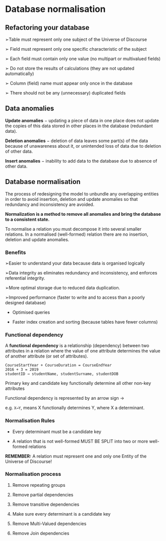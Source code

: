 # Database normalisation

## Refactoring your database

➢Table must represent only one subject of the Universe of Discourse

➢ Field must represent only one specific characteristic of the subject

➢ Each field must contain only one value (no multipart or multivalued fields)

➢ Do not store the results of calculations (they are not updated automatically)

➢ Column (field) name must appear only once in the database

➢ There should not be any (unnecessary) duplicated fields

## Data anomalies

**Update anomalies** − updating a piece of data in one place does not update the copies of this
data stored in other places in the database (redundant data).

**Deletion anomalies** − deletion of data leaves some part(s) of the data because of unawareness
about it, or unintended loss of data due to deletion of other data.

**Insert anomalies** − inability to add data to the database due to absence of other data.

## Database normalisation

The process of redesigning the model to unbundle any overlapping entities in order to avoid
insertion, deletion and update anomalies so that redundancy and inconsistency are avoided.

**Normalization is a method to remove all anomalies and bring the database to a consistent state.**

To normalise a relation you must decompose it into several smaller relations.
In a normalised (well-formed) relation there are no insertion, deletion and update anomalies.

### Benefits

➢Easier to understand your data because data is organised logically

➢Data integrity as eliminates redundancy and inconsistency, and enforces referential integrity.

➢More optimal storage due to reduced data duplication.

➢Improved performance (faster to write and to access than a poorly designed database)

- Optimised queries

- Faster index creation and sorting (because tables have fewer columns)

### Functional dependency

A **functional dependency** is a relationship (dependency) between two attributes in a relation where
the value of one attribute determines the value of another attribute (or set of attributes).

```
CourseStartYear + CourseDuration = CourseEndYear
2016 + 3 = 2019
studentID → studentName, studentSurname, studentDOB
```
Primary key and candidate key functionally determine all other non-key attributes

Functional dependency is represented by an arrow sign →

e.g. ```X→Y```, means X functionally determines Y, where X a determinant. 

### Normalisation Rules

- Every determinant must be a candidate key

- A relation that is not well-formed MUST BE SPLIT into two or more well-formed relations

**REMEMBER:** A relation must represent one and only one Entity of the Universe of Discourse!

### Normalisation process

1. Remove repeating groups

2. Remove partial dependencies

3. Remove transitive dependencies

4. Make sure every determinant is a candidate key

5. Remove Multi-Valued dependencies

6. Remove Join dependencies
